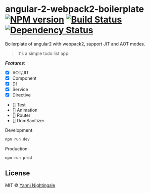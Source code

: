 # angular-2-webpack2-boilerplate [![NPM version][npm-image]][npm-url] [![Build Status][travis-image]][travis-url] [![Dependency Status][daviddm-image]][daviddm-url]

Boilerplate of angular2 with webpack2, support JIT and AOT modes.

>It's a simple todo list app

***Features***:

 - [x] AOT/JIT
 - [x] Component
 - [x] DI
 - [x] Service
 - [x] Directive
 - [] Test
 - [] Animation
 - [] Router
 - [] DomSanitizer

Development:

```sh
npm run dev
```

Production:

```sh
npm run prod
```

## License

MIT © [Yanni Nightingale](http://yanni4night.com)

[npm-image]: https://badge.fury.io/js/angular2-webpack2-boilerplate.svg
[npm-url]: https://npmjs.org/package/angular2-webpack2-boilerplate
[travis-image]: https://travis-ci.org/yanni4night/angular2-webpack2-boilerplate.svg?branch=master
[travis-url]: https://travis-ci.org/yanni4night/angular2-webpack2-boilerplate
[daviddm-image]: https://david-dm.org/yanni4night/angular-2-webpack2-boilerplate.svg?theme=shields.io
[daviddm-url]: https://david-dm.org/yanni4night/angular2-webpack2-boilerplate
